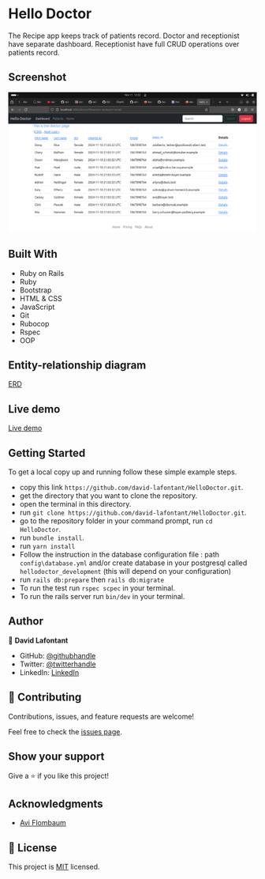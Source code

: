 
# Hello Doctor

The Recipe app keeps track of patients record. Doctor and receptionist have separate dashboard. Receptionist have full CRUD operations over patients record. 


## Screenshot
![GIF](hello-doctor.png)

## Built With

- Ruby on Rails
- Ruby
- Bootstrap
- HTML & CSS
- JavaScript
- Git
- Rubocop
- Rspec
- OOP

## Entity-relationship diagram
[ERD](erd.pdf)

## Live demo
[Live demo](https://hello-doctor-948137178cb6.herokuapp.com/)

## Getting Started

To get a local copy up and running follow these simple example steps.

- copy this link `https://github.com/david-lafontant/HelloDoctor.git`.
- get the directory that you want to clone the repository.
- open the terminal in this directory.
- run `git clone https://github.com/david-lafontant/HelloDoctor.git`.
- go to the repository folder in your command prompt, run `cd HelloDoctor`.
- run `bundle install`.
- run `yarn install`
- Follow the instruction in the database configuration file : path `config\database.yml` and/or create database in your postgresql called `hellodoctor_development` (this will depend on your configuration)
- run `rails db:prepare` then `rails db:migrate`
- To run the test run `rspec scpec` in your terminal.
- To run the rails server run  `bin/dev` in your terminal.


## Author

👤 **David Lafontant**

- GitHub: [@githubhandle](https://github.com/david-lafontant)
- Twitter: [@twitterhandle](https://twitter.com/manikatex)
- LinkedIn: [LinkedIn](https://www.linkedin.com/in/david-lafontant/)

## 🤝 Contributing

Contributions, issues, and feature requests are welcome!

Feel free to check the [issues page](../../issues/).

## Show your support

Give a ⭐️ if you like this project!

## Acknowledgments

- [Avi Flombaum](https://code.avi.nyc/turbo-sortable-paginated-tables?utm_source=pocket_reader) 

## 📝 License

This project is [MIT](./MIT.md) licensed.


